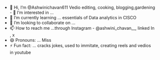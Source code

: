 - 👋 Hi, I’m @Ashwinichavan611
Vedio editing, cooking, blogging,gardening - 👀 I’m interested in ...
- 🌱 I’m currently learning ... essentials of Data analytics in CISCO
- 💞️ I’m looking to collaborate on ... 
- 📫 How to reach me ...through Instagram - @ashwini_chavan__, linked In , x
- 😄 Pronouns: ... Miss
- ⚡ Fun fact: ... cracks jokes, used to immitate, creating reels and vedios in youtube  

<!---
Ashwinichavan611/Ashwinichavan611 is a ✨ special ✨ repository because its `README.md` (this file) appears on your GitHub profile.
You can click the Preview link to take a look at your changes.
--->
